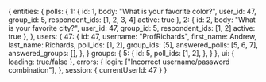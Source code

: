 {
  entities: {
    polls: {
      1: {
        id: 1,
        body: "What is your favorite color?",
        user_id: 47,
        group_id: 5,
        respondent_ids: [1, 2, 3, 4]
        active: true
      },
      2: {
        id: 2,
        body: "What is your favorite city?",
        user_id: 47,
        group_id: 5,
        respondent_ids: [1, 2]
        active: true
      },
    },
    users: {
      47: {
        id: 47,
        username: "ProfRichards",
        first_name: Andrew,
        last_name: Richards,
        poll_ids: [1, 2],
        group_ids: [5],
        answered_polls: [5, 6, 7],
        answered_groups: [],
      },
    }
    groups: {
      5: {
        id: 5,
        poll_ids: [1, 2],
      },
    }
  },
  ui: {
    loading: true/false
  },
  errors: {
    login: ["Incorrect username/password combination"],
  },
  session: { currentUserId: 47 }
}
